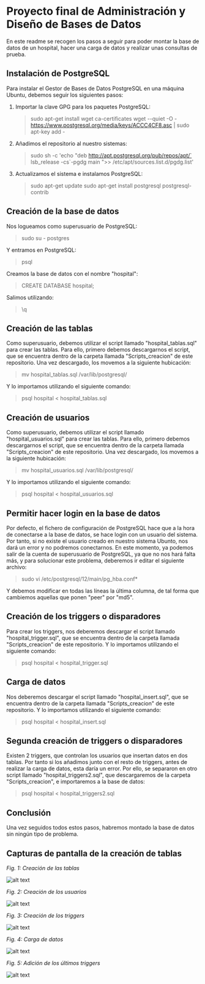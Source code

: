 # Proyecto final de Administración y Diseño de Bases de Datos

En este readme se recogen los pasos a seguir para poder montar la base de datos de un hospital, hacer una carga de datos y realizar unas consultas de prueba.

## Instalación de PostgreSQL
Para instalar el Gestor de Bases de Datos PostgreSQL en una máquina Ubuntu, debemos seguir los siguientes pasos:

1. Importar la clave GPG para los paquetes PostgreSQL:

   > sudo apt-get install wget ca-certificates
   > wget --quiet -O - https://www.postgresql.org/media/keys/ACCC4CF8.asc | sudo apt-key add -
2. Añadimos el repositorio al nuestro sistemas:

   > sudo sh -c 'echo "deb http://apt.postgresql.org/pub/repos/apt/` lsb_release -cs`-pgdg main ">> /etc/apt/sources.list.d/pgdg.list'
3. Actualizamos el sistema e instalamos PostgreSQL:

   > sudo apt-get update
   > sudo apt-get install postgresql postgresql-contrib

## Creación de la base de datos
Nos logueamos como superusuario de PostgreSQL:
   > sudo su - postgres
  
Y entramos en PostgreSQL:
   > psql
  
Creamos la base de datos con el nombre "hospital":
   > CREATE DATABASE hospital;
   
Salimos utilizando:
   >\q
   
## Creación de las tablas
Como superusuario, debemos utilizar el script llamado "hospital_tablas.sql" para crear las tablas. Para ello, primero debemos descargarnos el script, que se encuentra dentro de la carpeta llamada "Scripts_creacion" de este repositorio. Una vez descargado, los movemos a la siguiente hubicación:
   > mv hospital_tablas.sql /var/lib/postgresql/
    
Y lo importamos utilizando el siguiente comando:
   > psql hospital < hospital_tablas.sql
    
## Creación de usuarios
Como superusuario, debemos utilizar el script llamado "hospital_usuarios.sql" para crear las tablas. Para ello, primero debemos descargarnos el script, que se encuentra dentro de la carpeta llamada "Scripts_creacion" de este repositorio. Una vez descargado, los movemos a la siguiente hubicación:
   > mv hospital_usuarios.sql /var/lib/postgresql/
   
Y lo importamos utilizando el siguiente comando:
   > psql hospital < hospital_usuarios.sql
   
   
## Permitir hacer login en la base de datos
Por defecto, el fichero de configuración de PostgreSQL hace que a la hora de conectarse a la base de datos, se hace login con un usuario del sistema. Por tanto, si no existe el usuario creado en nuestro sistema Ubunto, nos dará un error y no podremos conectarnos. En este momento, ya podemos salir de la cuenta de superusuario de PostgreSQL, ya que no nos hará falta más, y para solucionar este problema, deberemos ir editar el siguiente archivo:
   > sudo vi /etc/postgresql/12/main/pg_hba.conf*

Y debemos modificar en todas las líneas la última columna, de tal forma que cambiemos aquellas que ponen "peer" por "md5".


## Creación de los triggers o disparadores
Para crear los triggers, nos deberemos descargar el script llamado "hospital_trigger.sql", que se encuentra dentro de la carpeta llamada "Scripts_creacion" de este repositorio. Y lo importamos utilizando el siguiente comando:
   > psql hospital < hospital_trigger.sql
   
## Carga de datos
Nos deberemos descargar el script llamado "hospital_insert.sql", que se encuentra dentro de la carpeta llamada "Scripts_creacion" de este repositorio. Y lo importamos utilizando el siguiente comando:
   > psql hospital < hospital_insert.sql

## Segunda creación de triggers o disparadores
Existen 2 triggers, que controlan los usuarios que insertan datos en dos tablas. Por tanto si los añadimos junto con el resto de triggers, antes de realizar la carga de datos, esta daría un error. Por ello, se separaron en otro script llamado "hospital_triggers2.sql", que descargaremos de la carpeta "Scripts_creacion", e importaremos a la base de datos:
   > psql hospital < hospital_triggers2.sql
   
## Conclusión
Una vez seguidos todos estos pasos, habremos montado la base de datos sin ningún tipo de problema.

## Capturas de pantalla de la creación de tablas

*Fig. 1: Creación de las tablas*

![alt text](https://github.com/alu0100881165/proyecto_final_ADBD/blob/master/Capturas/crear_tablas.png)

*Fig. 2: Creación de los usuarios*

![alt text](https://github.com/alu0100881165/proyecto_final_ADBD/blob/master/Capturas/crear_usuarios.png)

*Fig. 3: Creación de los triggers*

![alt text](https://github.com/alu0100881165/proyecto_final_ADBD/blob/master/Capturas/crear_trigger1.png)

*Fig. 4: Carga de datos*

![alt text](https://github.com/alu0100881165/proyecto_final_ADBD/blob/master/Capturas/carga_datos.png)

*Fig. 5: Adición de los últimos triggers*

![alt text](https://github.com/alu0100881165/proyecto_final_ADBD/blob/master/Capturas/crear_trigger2.png)
